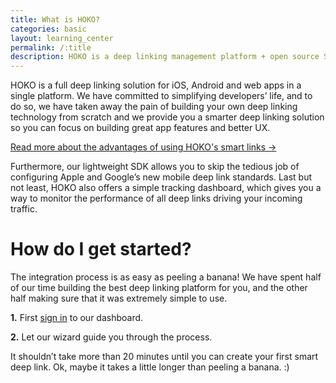 ```yaml
---
title: What is HOKO?
categories: basic
layout: learning_center
permalink: /:title
description: HOKO is a deep linking management platform + open source SDK for apps, coupled with an advance tracking dashboard to monitor the performance of every link you share.
---
```


HOKO is a full deep linking solution for iOS, Android and web apps in a single platform. We have committed to simplifying developers’ life, and to do so, we have taken away the pain of building your own deep linking technology from scratch and we provide you a smarter deep linking solution so you can focus on building great app features and better UX.

<a href="http://support.hokolinks.com/advantages-of-using-smart-links/" class="btn-next">Read more about the advantages of using HOKO's smart links &#8594;</a>

Furthermore, our lightweight SDK allows you to skip the tedious job of configuring Apple and Google’s new mobile deep link standards. Last but not least, HOKO also offers a simple tracking dashboard, which gives you a way to monitor the performance of all deep links driving your incoming traffic.

# How do I get started?

The integration process is as easy as peeling a banana! We have spent half of our time building the best deep linking platform for you, and the other half making sure that it was extremely simple to use.

**1.** First [sign in](https://hokolinks.com/applications "Sign in to HOKO")
to our dashboard.

**2.** Let our wizard guide you through the process.

It shouldn’t take more than 20 minutes until you can create your first smart deep link. Ok, maybe it takes a little longer than peeling a banana. :)
